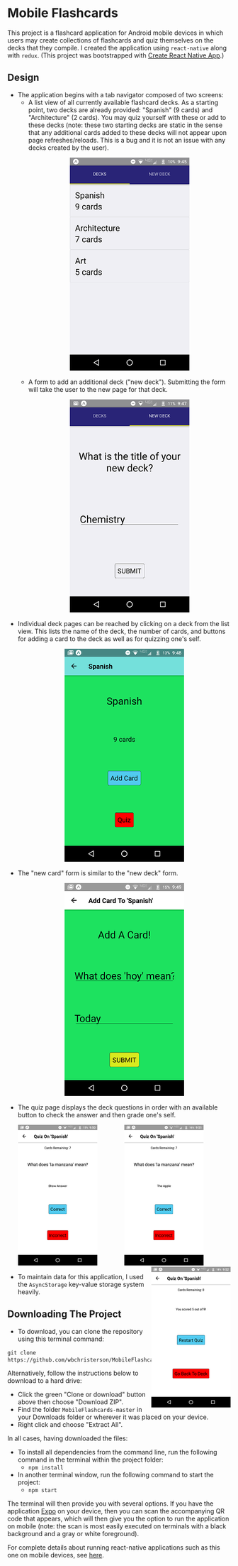 # Mobile Flashcards

This project is a flashcard application for Android mobile devices in which users may create collections of flashcards and quiz themselves on the decks that they compile. I created the application using `react-native` along with `redux`. (This project was bootstrapped with [Create React Native App](https://github.com/react-community/create-react-native-app).)

## Design

* The application begins with a tab navigator composed of two screens:
  - A list view of all currently available flashcard decks. As a starting point, two decks are already provided: "Spanish" (9 cards) and "Architecture" (2 cards). You may quiz yourself with these or add to these decks (note: these two starting decks are static in the sense that any additional cards added to these decks will not appear upon page refreshes/reloads. This is a bug and it is not an issue with any decks created by the user).
    <p align="center">
      <img src="images/Main Screen.png" alt="Main Screen">
    </p>
  - A form to add an additional deck ("new deck"). Submitting the form will take the user to the new page for that deck.
    <p align="center">
      <img src="images/New Deck Screen.png" alt="New Deck Screen">
    </p>
* Individual deck pages can be reached by clicking on a deck from the list view. This lists the name of the deck, the number of cards, and buttons for adding a card to the deck as well as for quizzing one's self.
    <p align="center">
      <img src="images/Deck Screen.png" alt="Deck Screen">
    </p>
* The "new card" form is similar to the "new deck" form.
    <p align="center">
      <img src="images/New Card Screen.png" alt="New Card Screen">
    </p>
* The quiz page displays the deck questions in order with an available button to check the answer and then grade one's self.
    <p align="center">
      <img align="left" src="images/Quiz Question Screen.png" alt="Quiz Question Screen">
      <img src="images/Quiz Answer Screen.png" alt="Quiz Answer Screen">
      <img align="right" src="images/Finished Quiz Screen.png" alt="Finished Quiz Screen">
    </p>
* To maintain data for this application, I used the `AsyncStorage` key-value storage system heavily.

## Downloading The Project

* To download, you can clone the repository using this terminal command:
```
git clone https://github.com/wbchristerson/MobileFlashcards.git
```

Alternatively, follow the instructions below to download to a hard drive:
* Click the green "Clone or download" button above then choose "Download ZIP".
* Find the folder `MobileFlashcards-master` in your Downloads folder or wherever it was placed on your device.
* Right click and choose "Extract All".

In all cases, having downloaded the files:

* To install all dependencies from the command line, run the following command in the terminal within the project folder:
    - `npm install`
* In another terminal window, run the following command to start the project:
    - `npm start`

The terminal will then provide you with several options. If you have the application [Expo](https://expo.io/) on your device, then you can scan the accompanying QR code that appears, which will then give you the option to run the application on mobile (note: the scan is most easily executed on terminals with a black background and a gray or white foreground).


For complete details about running react-native applications such as this one on mobile devices, see [here](https://github.com/react-community/create-react-native-app/blob/master/react-native-scripts/template/README.md).
